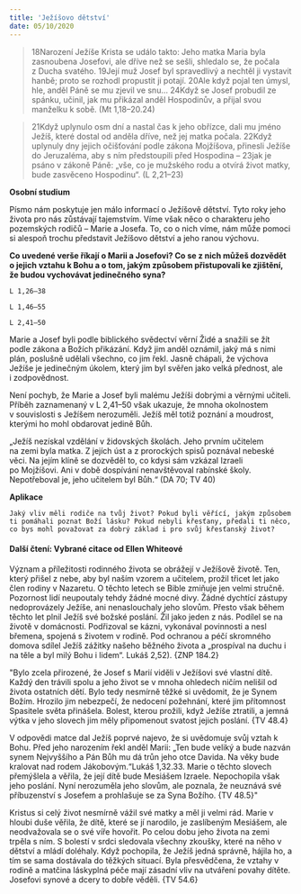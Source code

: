 ```yaml
---
title: 'Ježíšovo dětství'
date: 05/10/2020
---
```


> <p></p>
> 18Narození Ježíše Krista se událo takto: Jeho matka Maria byla zasnoubena Josefovi, ale dříve než se sešli, shledalo se, že počala z Ducha svatého. 19Její muž Josef byl spravedlivý a nechtěl ji vystavit hanbě; proto se rozhodl propustit ji potají. 20Ale když pojal ten úmysl, hle, anděl Páně se mu zjevil ve snu… 24Když se Josef probudil ze spánku, učinil, jak mu přikázal anděl Hospodinův, a přijal svou manželku k sobě. (Mt 1,18–20.24)

> <p></p>
> 21Když uplynulo osm dní a nastal čas k jeho obřízce, dali mu jméno Ježíš, které dostal od anděla dříve, než jej matka počala. 22Když uplynuly dny jejich očišťování podle zákona Mojžíšova, přinesli Ježíše do Jeruzaléma, aby s ním předstoupili před Hospodina – 23jak je psáno v zákoně Páně: „vše, co je mužského rodu a otvírá život matky, bude zasvěceno Hospodinu“. (L 2,21–23)

**Osobní studium**

Písmo nám poskytuje jen málo informací o Ježíšově dětství. Tyto roky jeho života pro nás zůstávají tajemstvím. Víme však něco o charakteru jeho pozemských rodičů – Marie a Josefa. To, co o nich víme, nám může pomoci si alespoň trochu představit Ježíšovo dětství a jeho ranou výchovu.

**Co uvedené verše říkají o Marii a Josefovi? Co se z nich můžeš dozvědět o jejich vztahu k Bohu a o tom, jakým způsobem přistupovali ke zjištění, že budou vychovávat jedinečného syna?**

`L 1,26–38`

`L 1,46–55`

`L 2,41–50`

Marie a Josef byli podle biblického svědectví věrní Židé a snažili se žít podle zákona a Božích přikázání. Když jim anděl oznámil, jaký má s nimi plán, poslušně udělali všechno, co jim řekl. Jasně chápali, že výchova Ježíše je jedinečným úkolem, který jim byl svěřen jako velká přednost, ale i zodpovědnost.

Není pochyb, že Marie a Josef byli malému Ježíši dobrými a věrnými učiteli. Příběh zaznamenaný v L 2,41–50 však ukazuje, že mnoha okolnostem v souvislosti s Ježíšem nerozuměli. Ježíš měl totiž poznání a moudrost, kterými ho mohl obdarovat jedině Bůh.

„Ježíš nezískal vzdělání v židovských školách. Jeho prvním učitelem na zemi byla matka. Z jejích úst a z prorockých spisů poznával nebeské věci. Na jejím klíně se dozvěděl to, co kdysi sám vzkázal Izraeli po Mojžíšovi. Ani v době dospívání nenavštěvoval rabínské školy. Nepotřeboval je, jeho učitelem byl Bůh.“ (DA 70; TV 40)

**Aplikace**

`Jaký vliv měli rodiče na tvůj život? Pokud byli věřící, jakým způsobem ti pomáhali poznat Boží lásku? Pokud nebyli křesťany, předali ti něco, co bys mohl považovat za dobrý základ i pro svůj křesťanský život?`

#### Další čtení: Vybrané citace od Ellen Whiteové

Význam a příležitosti rodinného života se obrážejí v Ježíšově životě. Ten, který přišel z nebe, aby byl naším vzorem a učitelem, prožil třicet let jako člen rodiny v Nazaretu. O těchto letech se Bible zmiňuje jen velmi stručně. Pozornost lidí neupoutaly tehdy žádné mocné divy. Žádné dychtící zástupy nedoprovázely Ježíše, ani nenaslouchaly jeho slovům. Přesto však během těchto let plnil Ježíš své božské poslání. Žil jako jeden z nás. Podílel se na životě v domácnosti. Podřizoval se kázni, vykonával povinnosti a nesl břemena, spojená s životem v rodině. Pod ochranou a péčí skromného domova sdílel Ježíš zážitky našeho běžného života a „prospíval na duchu i na těle a byl milý Bohu i lidem“. Lukáš 2,52). {ZNP 184.2}

"Bylo zcela přirozené, že Josef s Marií viděli v Ježíšovi své vlastní dítě. Každý den trávili spolu a jeho život se v mnoha ohledech ničím nelišil od života ostatních dětí. Bylo tedy nesmírně těžké si uvědomit, že je Synem Božím. Hrozilo jim nebezpečí, že nedocení požehnání, které jim přítomnost Spasitele světa přinášela. Bolest, kterou prožili, když Ježíše ztratili, a jemná výtka v jeho slovech jim měly připomenout svatost jejich poslání. {TV 48.4}

V odpovědi matce dal Ježíš poprvé najevo, že si uvědomuje svůj vztah k Bohu. Před jeho narozením řekl anděl Marii: „Ten bude veliký a bude nazván synem Nejvyššího a Pán Bůh mu dá trůn jeho otce Davida. Na věky bude kralovat nad rodem Jákobovým.“Lukáš 1,32.33. Marie o těchto slovech přemýšlela a věřila, že její dítě bude Mesiášem Izraele. Nepochopila však jeho poslání. Nyní nerozuměla jeho slovům, ale poznala, že neuznává své příbuzenství s Josefem a prohlašuje se za Syna Božího. {TV 48.5}"

Kristus si celý život nesmírně vážil své matky a měl ji velmi rád. Marie v hloubi duše věřila, že dítě, které se jí narodilo, je zaslíbeným Mesiášem, ale neodvažovala se o své víře hovořit. Po celou dobu jeho života na zemi trpěla s ním. S bolestí v srdci sledovala všechny zkoušky, které na něho v dětství a mládí doléhaly. Když pochopila, že Ježíš jedná správně, hájila ho, a tím se sama dostávala do těžkých situací. Byla přesvědčena, že vztahy v rodině a matčina láskyplná péče mají zásadní vliv na utváření povahy dítěte. Josefovi synové a dcery to dobře věděli. {TV 54.6}